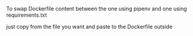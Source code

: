 To swap Dockerfile content between the one using pipenv and one using requirements.txt 

just copy from the file you want and paste to the Dockerfile outside